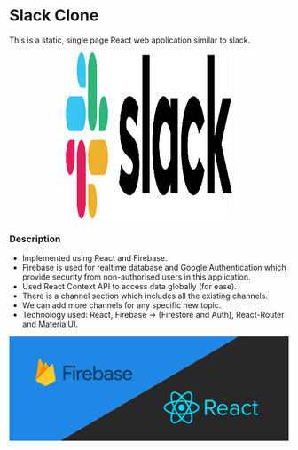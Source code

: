 # Slack Clone


This is a static, single page React web application similar to slack.

<p align="center">
  <a href="https://github.com/swapnalshahil/slack">
    <img src="https://raw.githubusercontent.com/swapnalshahil/slack/e66c6cc2df1f1acb1fdbc6f39a0b027bee9e5490/public/slack-logo.svg?token=AN6Z3MNDQPONINWVY5RKV2LDVVXI2" alt="Logo" width="300" height="300">
  </a>
</p>


### Description
- Implemented using React and Firebase.
- Firebase is used for realtime database and Google Authentication which provide security from non-authorised users in this application.
- Used React Context API to access data globally (for ease).
- There is a channel section which includes all the existing channels.
- We can add more channels for any specific new topic.
- Technology used: React, Firebase -> (Firestore and Auth), React-Router and MaterialUI.



<p align="center">
  <a href="https://github.com/swapnalshahil/slack">
    <img src="https://raw.githubusercontent.com/swapnalshahil/slack/main/public/github_firebase_react.webp?token=GHSAT0AAAAAAB4MLR2NBEMF6QRMCO2MLYOWY5NPYRA" alt="">
  </a>
</p>


